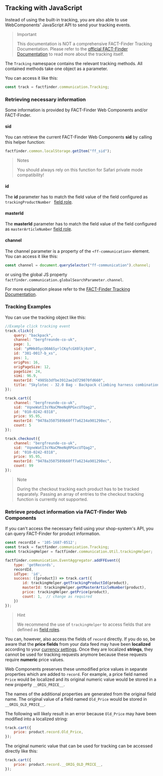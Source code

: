 ## Tracking with JavaScript

Instead of using the built-in tracking, you are also able to use WebComponents' JavaScript API to send your tracking events.

> Important
>
> This documentation is NOT a comprehensive FACT-Finder Tracking Documentation.
> Please refer to the [official FACT-Finder Documentation](https://doku.fact-finder.de/endoc/latest/fact-finder-integration/tracking-interface-integration) to read more about the tracking itself.

The `Tracking` namespace contains the relevant tracking methods.
All contained methods take one object as a parameter.

You can access it like this:
```Javascript
const track = factfinder.communication.Tracking;
```


### Retrieving necessary information

Some information is provided by FACT-Finder Web Components and/or FACT-Finder.


#### sid

You can retrieve the current FACT-Finder Web Components **sid** by calling this helper function: 

```js
factfinder.common.localStorage.getItem("ff_sid");
```

> Notes
>
> You should always rely on this function for Safari private mode compatibility!


#### id 

The **id** parameter has to match the field value of the field configured as `trackingProductNumber ` [field role](/documentation/4.x/field-roles).


#### masterId

The **masterId** parameter has to match the field value of the field configured as `masterArticleNumber` [field role](/documentation/4.x/field-roles).


#### channel

The channel parameter is a property of the `<ff-communication>` element.
You can access it like this:

```javascript
const channel = document.querySelector("ff-communication").channel;
```
or using the global JS property `factfinder.communication.globalSearchParameter.channel`.

For more explanation please refer to the [FACT-Finder Tracking Documentation](https://doku.fact-finder.de/endoc/latest/fact-finder-integration/tracking-interface-integration).


### Tracking Examples

You can use the tracking object like this:

```javascript
//Example click tracking event
track.click({
    query: "backpack",
    channel: "bergfreunde-co-uk",
    page: 1,
    sid: "pMHk05ycO0A6SyrlCKqfcGX0lkj0zH",
    id: "381-0017-b_xs",
    pos: 1,
    origPos: 16,
    origPageSize: 12,
    pageSize: 24,
    simi: 96.9,
    masterId: "4985b3dfbe3912ae2d729070fd660",
    title: "Skylotec - 32.0 Bag - Backpack climbing harness combination"
});
```

```javascript
track.cart({
    channel: "bergfreunde-co-uk",
    sid: "VqneWatI3sYNaCMmeNqRPGxcUTQag2",
    id: "010-0242-0318",
    price: 95.95,
    masterId: "9478a3507589b60ff7a6234a901298ec",
    count: 5
});
```

```javascript
track.checkout({
    channel: "bergfreunde-co-uk",
    sid: "VqneWatI3sYNaCMmeNqRPGxcUTQag2",
    id: "010-0242-0318",
    price: 95.95,
    masterId: "9478a3507589b60ff7a6234a901298ec",
    count: 99
});
```

> Note
>
> During the checkout tracking each product has to be tracked separately.
> Passing an array of entries to the checkout tracking function is currently not supported.

### Retrieve product information via FACT-Finder Web Components

If you can't access the necessary field using your shop-system's API, you can query FACT-Finder for product information.

```javascript
const recordId = '105-1687-0512';
const track = factfinder.communication.Tracking;
const trackingHelper = factfinder.communication.Util.trackingHelper;

factfinder.communication.EventAggregator.addFFEvent({
    type: 'getRecords',
    recordId,
    idType: 'id',
    success: ([product]) => track.cart({
        id: trackingHelper.getTrackingProductId(product),
        masterId: trackingHelper.getMasterArticleNumber(product),
        price: trackingHelper.getPrice(product),
        count: 1,  // change as required
    })
});
```

> Hint
>
> We recommend the use of `trackingHelper` to access fields that are defined as [field roles](/documentation/4.x/field-roles).

You can, however, also access the fields of `record` directly.
If you do so, be aware that the **price fields** from your data feed may have been **localized** according to your [currency settings](/documentation/4.x/currency-guide).
Once they are localized **strings**, they cannot be used for tracking requests anymore because these requests require **numeric** price values.

Web Components preserves these unmodified price values in separate properties which are added to `record`.
For example, a price field named `Price` would be localized and its original numeric value would be stored in a new property `__ORIG_PRICE__`.

The names of the additional properties are generated from the original field name.
The original value of a field named `Old_Price` would be stored in `__ORIG_OLD_PRICE__`.

The following will likely result in an error because `Old_Price` may have been modified into a localized string:
```js
track.cart({
    price: product.record.Old_Price,
});
```

The original numeric value that can be used for tracking can be accessed directly like this:
```js
track.cart({
    price: product.record.__ORIG_OLD_PRICE__,
});
```
